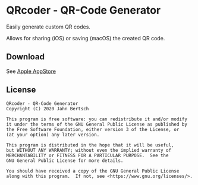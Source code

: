 # QRcoder - QR-Code Generator

Easily generate custom QR codes.

Allows for sharing (iOS) or saving (macOS) the created QR code. 


## Download

See [Apple AppStore](https://apps.apple.com/us/app/qrcoder-qr-code-encoder/id1545201375)


## License

    QRcoder - QR-Code Generator
    Copyright (C) 2020 Jahn Bertsch

    This program is free software: you can redistribute it and/or modify
    it under the terms of the GNU General Public License as published by
    the Free Software Foundation, either version 3 of the License, or
    (at your option) any later version.

    This program is distributed in the hope that it will be useful,
    but WITHOUT ANY WARRANTY; without even the implied warranty of
    MERCHANTABILITY or FITNESS FOR A PARTICULAR PURPOSE.  See the
    GNU General Public License for more details.

    You should have received a copy of the GNU General Public License
    along with this program.  If not, see <https://www.gnu.org/licenses/>.


